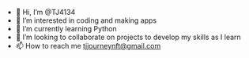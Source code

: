 - 👋 Hi, I’m @TJ4134
- 👀 I’m interested in coding and making apps
- 🌱 I’m currently learning Python
- 💞️ I’m looking to collaborate on projects to develop my skills as I learn
- 📫 How to reach me tjjourneynft@gmail.com

<!---
TJ4134/TJ4134 is a ✨ special ✨ repository because its `README.md` (this file) appears on your GitHub profile.
You can click the Preview link to take a look at your changes.
--->
